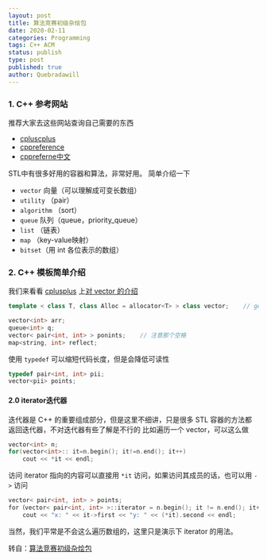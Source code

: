```yaml
---
layout: post
title: 算法竞赛初级杂烩包
date: 2020-02-11
categories: Programming
tags: C++ ACM
status: publish
type: post
published: true
author: Quebradawill
---
```


### 1. C++ 参考网站

推荐大家去这些网站查询自己需要的东西

- [cpluscplus](http://www.cplusplus.com/reference/vector/vector/)
- [cppreference](http://en.cppreference.com/w/)
- [cppreferne中文](http://zh.cppreference.com/w/首页)

STL中有很多好用的容器和算法，非常好用。 简单介绍一下

- `vector` 向量（可以理解成可变长数组）
- `utility` （pair）
- `algorithm` （sort）
- `queue` 队列（queue，priority_queue）
- `list` （链表）
- `map` （key-value映射）
- `bitset`（用 int 各位表示的数组）

### 2. C++ 模板简单介绍

我们来看看 [cplusplus](http://www.cplusplus.com) 上[对 vector 的介绍](http://www.cplusplus.com/reference/vector/vector/)

```c++
template < class T, class Alloc = allocator<T> > class vector;    // generic template
```

```c++
vector<int> arr; 
queue<int> q;
vector< pair<int, int> > ponints;    // 注意那个空格
map<string, int> reflect;
```

使用 `typedef` 可以缩短代码长度，但是会降低可读性

```c++
typedef pair<int, int> pii;
vector<pii> points;
```

#### 2.0 iterator迭代器

迭代器是 C++ 的重要组成部分，但是这里不细讲，只是很多 STL 容器的方法都返回迭代器，不对迭代器有些了解是不行的 比如遍历一个 vector，可以这么做

```c++
vector<int> n;
for(vector<int>:: it=n.begin(); it!=n.end(); it++)
    cout << *it << endl;
```

访问 iterator 指向的内容可以直接用 `*it` 访问，如果访问其成员的话，也可以用 `->` 访问

```c++
vector< pair<int, int> > points;
for（vector< pair<int, int> >::iterator = n.begin(); it != n.end(); it++)
    cout << "x: " << it->first << "y: " << (*it).second << endl;
```

当然，我们平常是不会这么遍历数组的，这里只是演示下 iterator 的用法。









转自：[算法竞赛初级杂烩包](https://comzyh.com/blog/archives/1052/)